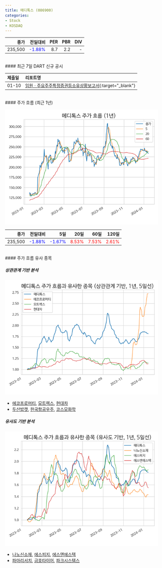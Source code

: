 ```yaml
---
title: 메디톡스 (086900)
categories:
- Stock
- KOSDAQ
---
```


|종가|전일대비|PER|PBR|DIV|
|---:|-------:|--:|--:|--:|
|235,500|<span style="color: blue">-1.88%</span>|8.7|2.2|-|

<!-- more -->

<br>
#### 최근 7일 DART 신규 공시


|제출일|리포트명|
|:-----|:-------|
|01-10|[임원ㆍ주요주주특정증권등소유상황보고서](https://dart.fss.or.kr/dsaf001/main.do?rcpNo=20240110000152){:target="_blank"}|

<br>
#### 주가 흐름 (최근 1년)

![086900](/assets/images/stock/086900.png)

|종가|전일대비|5일|20일|60일|120일|
|---:|-------:|--:|---:|---:|----:|
|235,500|<span style="color: blue">-1.88%</span>|<span style="color: blue">-1.67%</span>|<span style="color: red">8.53%</span>|<span style="color: red">7.53%</span>|<span style="color: red">2.61%</span>|

<br>
#### 주가 흐름 유사 종목

##### 상관관계 기반 분석

![086900](/assets/images/stock/086900_corr.png)
- [에코프로머티](/450080/), [모트렉스](/118990/), [현대차](/005380/)
- [두산밥캣](/241560/), [한국항공우주](/047810/), [코스모화학](/005420/)

##### 유사도 기반 분석

![086900](/assets/images/stock/086900_sim.png)
- [나노신소재](/121600/), [에스피지](/058610/), [에스앤에스텍](/101490/)
- [파마리서치](/214450/), [금호타이어](/073240/), [파크시스템스](/140860/)
